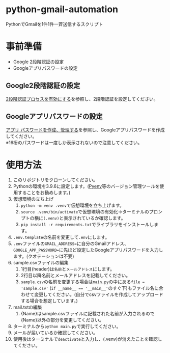 # python-gmail-automation
PythonでGmailを1件1件一斉送信するスクリプト

# 事前準備
- Google 2段階認証の設定
- Googleアプリパスワードの設定

## Google2段階認証の設定
[2段階認証プロセスを有効にする](https://support.google.com/accounts/answer/185839?hl=ja&co=GENIE.Platform%3DDesktop&oco=0)を参照し、2段階認証を設定してください。

## Googleアプリパスワードの設定
[アプリ パスワードを作成、管理する](https://myaccount.google.com/apppasswords)を参照し、Googleアプリパスワードを作成してください。<br>
※16桁のパスワードは一度しか表示されないので注意してください。

# 使用方法
1. このリポジトリをクローンしてください。
2. Pythonの環境を3.9.6に設定します。([Pyenv](https://github.com/pyenv/pyenv)等のバージョン管理ツールを使用することをお勧めします。)
3. 仮想環境の立ち上げ
   1. ```python -m venv .venv```で仮想環境を立ち上げます。
   2. ```source .venv/bin/activate```で仮想環境の有効化→ターミナルのプロンプトの横に`(.venv)`と表示されているか確認します。
   3. ```pip install -r requirements.txt```でライブラリをインストールします。
4. `.env.template`の名前を変更して`.env`にします。
5. `.env`ファイルの`GMAIL_ADDRESS=`に自分のGmailアドレス、`GOOGLE_APP_PASSWORD=`に先ほど設定したGoogleアプリパスワードを入力します。(クオテーションは不要)
6. sample.csvファイルの編集
   1. 1行目(header)は`名前`と`メールアドレス`にします。
   2. 2行目以降名前とメールアドレスを記載してください。
   3. `sample.csv`の名前を変更する場合は`main.py`の中にある`file = 'sample.csv'` (`if __name__ == '__main__'`のすぐ下)もファイル名に合わせて変更してください。(自分でcsvファイルを作成してアップロードする場合を想定しています。) 
7. mail.txtの編集
   1. {Name}はsample.csvファイルに記載された名前が入力されるので{Name}以外の部分を変更してください。
8. ターミナルから```python main.py```で実行してください。
9.  メールが届いているか確認してください。
10. 使用後はターミナルで`deactivate`と入力し、(.venv)が消えたことを確認してください。 